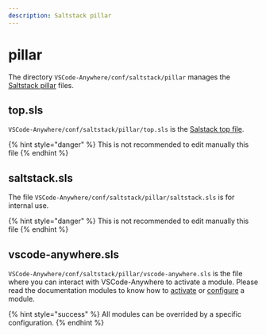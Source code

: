 ```yaml
---
description: Saltstack pillar
---
```


# pillar

The directory `VSCode-Anywhere/conf/saltstack/pillar` manages the [Saltstack pillar](https://docs.saltstack.com/en/latest/topics/pillar/) files.  


## top.sls

`VSCode-Anywhere/conf/saltstack/pillar/top.sls` is the [Salstack top file](https://docs.saltstack.com/en/latest/ref/states/top.html).

{% hint style="danger" %}
This is not recommended to edit manually this file
{% endhint %}

## saltstack.sls

The file `VSCode-Anywhere/conf/saltstack/pillar/saltstack.sls` is for internal use.

{% hint style="danger" %}
This is not recommended to edit manually this file
{% endhint %}

## vscode-anywhere.sls

`VSCode-Anywhere/conf/saltstack/pillar/vscode-anywhere.sls` is the file where you can interact with VSCode-Anywhere to activate a module. Please read the documentation modules to know how to [activate](../../../modules/install.md) or [configure](../../../modules/settings/) a module.

{% hint style="success" %}
All modules can be overrided by a specific configuration.
{% endhint %}

